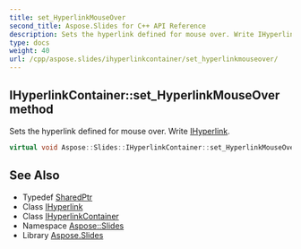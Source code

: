 ```yaml
---
title: set_HyperlinkMouseOver
second_title: Aspose.Slides for C++ API Reference
description: Sets the hyperlink defined for mouse over. Write IHyperlink.
type: docs
weight: 40
url: /cpp/aspose.slides/ihyperlinkcontainer/set_hyperlinkmouseover/
---
```

## IHyperlinkContainer::set_HyperlinkMouseOver method


Sets the hyperlink defined for mouse over. Write [IHyperlink](../../ihyperlink/).

```cpp
virtual void Aspose::Slides::IHyperlinkContainer::set_HyperlinkMouseOver(System::SharedPtr<IHyperlink> value)=0
```

## See Also

* Typedef [SharedPtr](../../../system/sharedptr/)
* Class [IHyperlink](../../ihyperlink/)
* Class [IHyperlinkContainer](../)
* Namespace [Aspose::Slides](../../)
* Library [Aspose.Slides](../../../)
